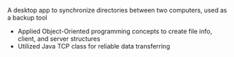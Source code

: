 A desktop app to synchronize directories between two computers, used as a backup tool

* Applied Object-Oriented programming concepts to create file info, client, and server structures
* Utilized Java TCP class for reliable data transferring
